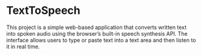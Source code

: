 # TextToSpeech
This project is a simple web-based application that converts written text into spoken audio using the browser’s built-in speech synthesis API. The interface allows users to type or paste text into a text area and then listen to it in real time.
